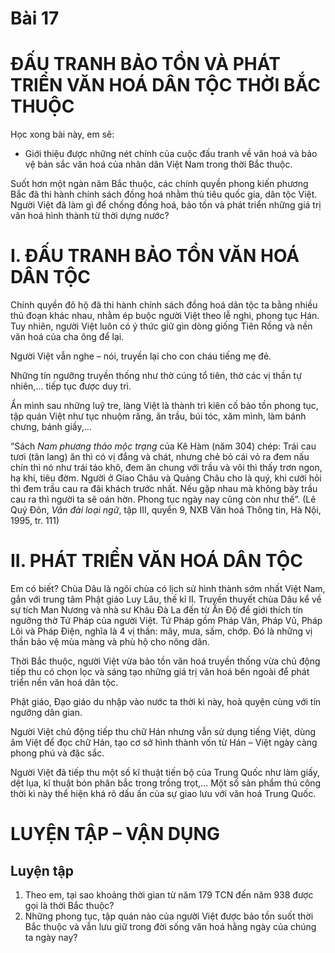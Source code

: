 # Bài 17
# ĐẤU TRANH BẢO TỒN VÀ PHÁT TRIỂN VĂN HOÁ DÂN TỘC THỜI BẮC THUỘC

Học xong bài này, em sẽ:
* Giới thiệu được những nét chính của cuộc đấu tranh về văn hoá và bảo vệ bản sắc văn hoá của nhân dân Việt Nam trong thời Bắc thuộc.

Suốt hơn một ngàn năm Bắc thuộc, các chính quyền phong kiến phương Bắc đã thi hành chính sách đồng hoá nhằm thủ tiêu quốc gia, dân tộc Việt. Người Việt đã làm gì để chống đồng hoá, bảo tồn và phát triển những giá trị văn hoá hình thành từ thời dựng nước?

# I. ĐẤU TRANH BẢO TỒN VĂN HOÁ DÂN TỘC

Chính quyền đô hộ đã thi hành chính sách đồng hoá dân tộc ta bằng nhiều thủ đoạn khác nhau, nhằm ép buộc người Việt theo lễ nghi, phong tục Hán. Tuy nhiên, người Việt luôn có ý thức giữ gìn dòng giống Tiên Rồng và nền văn hoá của cha ông để lại.

Người Việt vẫn nghe – nói, truyền lại cho con cháu tiếng mẹ đẻ.

Những tín ngưỡng truyền thống như thờ cúng tổ tiên, thờ các vị thần tự nhiên,... tiếp tục được duy trì.

Ẩn mình sau những luỹ tre, làng Việt là thành trì kiên cố bảo tồn phong tục, tập quán Việt như tục nhuộm răng, ăn trầu, búi tóc, xăm mình, làm bánh chưng, bánh giầy,...

“Sách *Nam phương thảo mộc trạng* của Kê Hàm (năm 304) chép: Trái cau tươi (tân lang) ăn thì có vị đắng và chát, nhưng chẻ bỏ cái vỏ ra đem nấu chín thì nó như trái táo khô, đem ăn chung với trầu và vôi thì thấy trơn ngon, hạ khí, tiêu đờm. Người ở Giao Châu và Quảng Châu cho là quý, khi cưới hỏi thì đem trầu cau ra đãi khách trước nhất. Nếu gặp nhau mà không bày trầu cau ra thì người ta sẽ oán hờn. Phong tục ngày nay cũng còn như thế”.
(Lê Quý Đôn, *Vân đài loại ngữ*, tập III, quyển 9,
NXB Văn hoá Thông tin, Hà Nội, 1995, tr. 111)

# II. PHÁT TRIỂN VĂN HOÁ DÂN TỘC

Em có biết?
Chùa Dâu là ngôi chùa có lịch sử hình thành sớm nhất Việt Nam, gắn với trung tâm Phật giáo Luy Lâu, thế kỉ II.
Truyền thuyết chùa Dâu kể về sự tích Man Nương và nhà sư Khâu Đà La đến từ Ấn Độ để giới thích tín ngưỡng thờ Tứ Pháp của người Việt. Tứ Pháp gồm Pháp Vân, Pháp Vũ, Pháp Lôi và Pháp Điện, nghĩa là 4 vị thần: mây, mưa, sấm, chớp. Đó là những vị thần bảo vệ mùa màng và phù hộ cho nông dân.

Thời Bắc thuộc, người Việt vừa bảo tồn văn hoá truyền thống vừa chủ động tiếp thu có chọn lọc và sáng tạo những giá trị văn hoá bên ngoài để phát triển nền văn hoá dân tộc.

Phật giáo, Đạo giáo du nhập vào nước ta thời kì này, hoà quyện cùng với tín ngưỡng dân gian.

Người Việt chủ động tiếp thu chữ Hán nhưng vẫn sử dụng tiếng Việt, dùng âm Việt để đọc chữ Hán, tạo cơ sở hình thành vốn từ Hán – Việt ngày càng phong phú và đặc sắc.

Người Việt đã tiếp thu một số kĩ thuật tiến bộ của Trung Quốc như làm giấy, dệt lụa, kĩ thuật bón phân bắc trong trồng trọt,... Một số sản phẩm thủ công thời kì này thể hiện khá rõ dấu ấn của sự giao lưu với văn hoá Trung Quốc.

# LUYỆN TẬP – VẬN DỤNG

## Luyện tập
1. Theo em, tại sao khoảng thời gian từ năm 179 TCN đến năm 938 được gọi là thời Bắc thuộc?
2. Những phong tục, tập quán nào của người Việt được bảo tồn suốt thời Bắc thuộc và vẫn lưu giữ trong đời sống văn hoá hằng ngày của chúng ta ngày nay?
